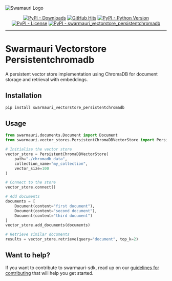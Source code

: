 
![Swamauri Logo](https://res.cloudinary.com/dbjmpekvl/image/upload/v1730099724/Swarmauri-logo-lockup-2048x757_hww01w.png)

<p align="center">
    <a href="https://pypi.org/project/swarmauri_vectorstore_persistentchromadb/">
        <img src="https://img.shields.io/pypi/dm/swarmauri_vectorstore_persistentchromadb" alt="PyPI - Downloads"/></a>
    <a href="https://github.com/swarmauri/swarmauri-sdk/blob/master/pkgs/community/swarmauri_vectorstore_persistentchromadb/README.md">
        <img src="https://hits.seeyoufarm.com/api/count/incr/badge.svg?url=https://github.com/swarmauri/swarmauri-sdk/pkgs/community/swarmauri_vectorstore_persistentchromadb/README.md&count_bg=%2379C83D&title_bg=%23555555&icon=&icon_color=%23E7E7E7&title=hits&edge_flat=false" alt="GitHub Hits"/></a>
    <a href="https://pypi.org/project/swarmauri_vectorstore_persistentchromadb/">
        <img src="https://img.shields.io/pypi/pyversions/swarmauri_vectorstore_persistentchromadb" alt="PyPI - Python Version"/></a>
    <a href="https://pypi.org/project/swarmauri_vectorstore_persistentchromadb/">
        <img src="https://img.shields.io/pypi/l/swarmauri_vectorstore_persistentchromadb" alt="PyPI - License"/></a>
    <a href="https://pypi.org/project/swarmauri_vectorstore_persistentchromadb/">
        <img src="https://img.shields.io/pypi/v/swarmauri_vectorstore_persistentchromadb?label=swarmauri_vectorstore_persistentchromadb&color=green" alt="PyPI - swarmauri_vectorstore_persistentchromadb"/></a>
</p>

---

# Swarmauri Vectorstore Persistentchromadb

A persistent vector store implementation using ChromaDB for document storage and retrieval with embeddings.

## Installation

```bash
pip install swarmauri_vectorstore_persistentchromadb
```

## Usage

```python
from swarmauri.documents.Document import Document
from swarmauri.vector_stores.PersistentChromaDBVectorStore import PersistentChromaDBVectorStore

# Initialize the vector store
vector_store = PersistentChromaDBVectorStore(
    path="./chromadb_data",
    collection_name="my_collection",
    vector_size=100
)

# Connect to the store
vector_store.connect()

# Add documents
documents = [
    Document(content="first document"),
    Document(content="second document"),
    Document(content="third document")
]
vector_store.add_documents(documents)

# Retrieve similar documents
results = vector_store.retrieve(query="document", top_k=2)
```

## Want to help?

If you want to contribute to swarmauri-sdk, read up on our [guidelines for contributing](https://github.com/swarmauri/swarmauri-sdk/blob/master/contributing.md) that will help you get started.

